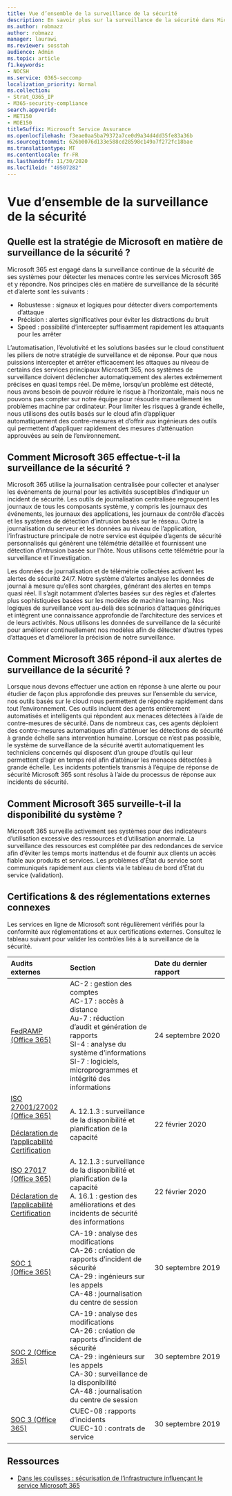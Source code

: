 ```yaml
---
title: Vue d’ensemble de la surveillance de la sécurité
description: En savoir plus sur la surveillance de la sécurité dans Microsoft 365
ms.author: robmazz
author: robmazz
manager: laurawi
ms.reviewer: sosstah
audience: Admin
ms.topic: article
f1.keywords:
- NOCSH
ms.service: O365-seccomp
localization_priority: Normal
ms.collection:
- Strat_O365_IP
- M365-security-compliance
search.appverid:
- MET150
- MOE150
titleSuffix: Microsoft Service Assurance
ms.openlocfilehash: f3eae0aa5ba79372a7ce0d9a34d4dd35fe83a36b
ms.sourcegitcommit: 626b0076d133e588cd28598c149a7f272fc18bae
ms.translationtype: MT
ms.contentlocale: fr-FR
ms.lasthandoff: 11/30/2020
ms.locfileid: "49507282"
---
```

# <a name="security-monitoring-overview"></a>Vue d’ensemble de la surveillance de la sécurité

## <a name="what-is-microsofts-strategy-for-monitoring-security"></a>Quelle est la stratégie de Microsoft en matière de surveillance de la sécurité ?

Microsoft 365 est engagé dans la surveillance continue de la sécurité de ses systèmes pour détecter les menaces contre les services Microsoft 365 et y répondre. Nos principes clés en matière de surveillance de la sécurité et d’alerte sont les suivants :

- Robustesse : signaux et logiques pour détecter divers comportements d’attaque
- Précision : alertes significatives pour éviter les distractions du bruit
- Speed : possibilité d’intercepter suffisamment rapidement les attaquants pour les arrêter

L’automatisation, l’évolutivité et les solutions basées sur le cloud constituent les piliers de notre stratégie de surveillance et de réponse. Pour que nous puissions intercepter et arrêter efficacement les attaques au niveau de certains des services principaux Microsoft 365, nos systèmes de surveillance doivent déclencher automatiquement des alertes extrêmement précises en quasi temps réel. De même, lorsqu’un problème est détecté, nous avons besoin de pouvoir réduire le risque à l’horizontale, mais nous ne pouvons pas compter sur notre équipe pour résoudre manuellement les problèmes machine par ordinateur. Pour limiter les risques à grande échelle, nous utilisons des outils basés sur le cloud afin d’appliquer automatiquement des contre-mesures et d’offrir aux ingénieurs des outils qui permettent d’appliquer rapidement des mesures d’atténuation approuvées au sein de l’environnement.

## <a name="how-does-microsoft-365-perform-security-monitoring"></a>Comment Microsoft 365 effectue-t-il la surveillance de la sécurité ?

Microsoft 365 utilise la journalisation centralisée pour collecter et analyser les événements de journal pour les activités susceptibles d’indiquer un incident de sécurité. Les outils de journalisation centralisée regroupent les journaux de tous les composants système, y compris les journaux des événements, les journaux des applications, les journaux de contrôle d’accès et les systèmes de détection d’intrusion basés sur le réseau. Outre la journalisation du serveur et les données au niveau de l’application, l’infrastructure principale de notre service est équipée d’agents de sécurité personnalisés qui génèrent une télémétrie détaillée et fournissent une détection d’intrusion basée sur l’hôte. Nous utilisons cette télémétrie pour la surveillance et l’investigation.

Les données de journalisation et de télémétrie collectées activent les alertes de sécurité 24/7. Notre système d’alertes analyse les données de journal à mesure qu’elles sont chargées, générant des alertes en temps quasi réel. Il s’agit notamment d’alertes basées sur des règles et d’alertes plus sophistiquées basées sur les modèles de machine learning. Nos logiques de surveillance vont au-delà des scénarios d’attaques génériques et intègrent une connaissance approfondie de l’architecture des services et de leurs activités. Nous utilisons les données de surveillance de la sécurité pour améliorer continuellement nos modèles afin de détecter d’autres types d’attaques et d’améliorer la précision de notre surveillance.

## <a name="how-does-microsoft-365-respond-to-security-monitoring-alerts"></a>Comment Microsoft 365 répond-il aux alertes de surveillance de la sécurité ?

Lorsque nous devons effectuer une action en réponse à une alerte ou pour étudier de façon plus approfondie des preuves sur l’ensemble du service, nos outils basés sur le cloud nous permettent de répondre rapidement dans tout l’environnement. Ces outils incluent des agents entièrement automatisés et intelligents qui répondent aux menaces détectées à l’aide de contre-mesures de sécurité. Dans de nombreux cas, ces agents déploient des contre-mesures automatiques afin d’atténuer les détections de sécurité à grande échelle sans intervention humaine. Lorsque ce n’est pas possible, le système de surveillance de la sécurité avertit automatiquement les techniciens concernés qui disposent d’un groupe d’outils qui leur permettent d’agir en temps réel afin d’atténuer les menaces détectées à grande échelle. Les incidents potentiels transmis à l’équipe de réponse de sécurité Microsoft 365 sont résolus à l’aide du processus de réponse aux incidents de sécurité.

## <a name="how-does-microsoft-365-monitor-system-availability"></a>Comment Microsoft 365 surveille-t-il la disponibilité du système ?

Microsoft 365 surveille activement ses systèmes pour des indicateurs d’utilisation excessive des ressources et d’utilisation anormale. La surveillance des ressources est complétée par des redondances de service afin d’éviter les temps morts inattendus et de fournir aux clients un accès fiable aux produits et services. Les problèmes d’État du service sont communiqués rapidement aux clients via le tableau de bord d’État du service (validation).

## <a name="related-external-regulations--certifications"></a>Certifications & des réglementations externes connexes

Les services en ligne de Microsoft sont régulièrement vérifiés pour la conformité aux réglementations et aux certifications externes. Consultez le tableau suivant pour valider les contrôles liés à la surveillance de la sécurité.

| **Audits externes** | **Section** | **Date du dernier rapport** |
|:--------|:--------|:------|
| [FedRAMP (Office 365)](https://compliance.microsoft.com/compliancemanager) | AC-2 : gestion des comptes <br> AC-17 : accès à distance <br> Au-7 : réduction d’audit et génération de rapports <br> SI-4 : analyse du système d’informations <br> SI-7 : logiciels, microprogrammes et intégrité des informations <br> | 24 septembre 2020 |
| [ISO 27001/27002 (Office 365)](https://servicetrust.microsoft.com/ViewPage/MSComplianceGuideV3?command=Download&downloadType=Document&downloadId=d7864d4f-e053-4cc4-a964-fa526d07c3be&tab=7027ead0-3d6b-11e9-b9e1-290b1eb4cdeb&docTab=7027ead0-3d6b-11e9-b9e1-290b1eb4cdeb_ISO_Reports) <br> <br> [Déclaration de l’applicabilité](https://servicetrust.microsoft.com/ViewPage/MSComplianceGuide?command=Download&downloadType=Document&downloadId=8ee1e46b-2ada-4e7b-bb7d-4c55a8cb6fcd&docTab=4ce99610-c9c0-11e7-8c2c-f908a777fa4d_ISO_Reports) <br> [Certification](https://servicetrust.microsoft.com/ViewPage/MSComplianceGuideV3?command=Download&downloadType=Document&downloadId=70de0999-5451-43a3-9ef4-761e8fbfb1a3&tab=7027ead0-3d6b-11e9-b9e1-290b1eb4cdeb&docTab=7027ead0-3d6b-11e9-b9e1-290b1eb4cdeb_ISO_Reports) | A. 12.1.3 : surveillance de la disponibilité et planification de la capacité | 22 février 2020 |
| [ISO 27017 (Office 365)](https://servicetrust.microsoft.com/ViewPage/MSComplianceGuideV3?command=Download&downloadType=Document&downloadId=d7864d4f-e053-4cc4-a964-fa526d07c3be&tab=7027ead0-3d6b-11e9-b9e1-290b1eb4cdeb&docTab=7027ead0-3d6b-11e9-b9e1-290b1eb4cdeb_ISO_Reports) <br><br> [Déclaration de l’applicabilité](https://servicetrust.microsoft.com/ViewPage/MSComplianceGuide?command=Download&downloadType=Document&downloadId=8ee1e46b-2ada-4e7b-bb7d-4c55a8cb6fcd&docTab=4ce99610-c9c0-11e7-8c2c-f908a777fa4d_ISO_Reports) <br> [Certification](https://servicetrust.microsoft.com/ViewPage/MSComplianceGuideV3?command=Download&downloadType=Document&downloadId=70de0999-5451-43a3-9ef4-761e8fbfb1a3&tab=7027ead0-3d6b-11e9-b9e1-290b1eb4cdeb&docTab=7027ead0-3d6b-11e9-b9e1-290b1eb4cdeb_ISO_Reports) | A. 12.1.3 : surveillance de la disponibilité et planification de la capacité <br> A. 16.1 : gestion des améliorations et des incidents de sécurité des informations | 22 février 2020 |
| [SOC 1 (Office 365)](https://servicetrust.microsoft.com/ViewPage/MSComplianceGuideV3?command=Download&downloadType=Document&downloadId=b07c0f7b-6bd5-4544-8255-7a5f14bf914a&tab=7027ead0-3d6b-11e9-b9e1-290b1eb4cdeb&docTab=7027ead0-3d6b-11e9-b9e1-290b1eb4cdeb_SOC_/_SSAE_16_Reports) | CA-19 : analyse des modifications <br> CA-26 : création de rapports d’incident de sécurité <br> CA-29 : ingénieurs sur les appels <br> CA-48 : journalisation du centre de session | 30 septembre 2019 |
| [SOC 2 (Office 365)](https://servicetrust.microsoft.com/ViewPage/MSComplianceGuideV3?command=Download&downloadType=Document&downloadId=fa062990-e758-4ddc-ace3-7fb21a301d09&tab=7027ead0-3d6b-11e9-b9e1-290b1eb4cdeb&docTab=7027ead0-3d6b-11e9-b9e1-290b1eb4cdeb_SOC_/_SSAE_16_Rep-11e9-b9e1-290b1eb4cdeb_SOC_/_SSAE_16_Reports) | CA-19 : analyse des modifications <br> CA-26 : création de rapports d’incident de sécurité <br> CA-29 : ingénieurs sur les appels <br> CA-30 : surveillance de la disponibilité <br> CA-48 : journalisation du centre de session | 30 septembre 2019 |
| [SOC 3 (Office 365)](https://servicetrust.microsoft.com/ViewPage/MSComplianceGuideV3?command=Download&downloadType=Document&downloadId=9df8b99b-96ce-49a9-bff4-268031dcc9a6&tab=7027ead0-3d6b-11e9-b9e1-290b1eb4cdeb&docTab=7027ead0-3d6b-11e9-b9e1-290b1eb4cdeb_SOC_/_SSAE_16_Reports) | CUEC-08 : rapports d’incidents <br> CUEC-10 : contrats de service | 30 septembre 2019 |

## <a name="resources"></a>Ressources

- [Dans les coulisses : sécurisation de l’infrastructure influençant le service Microsoft 365](https://download.microsoft.com/download/c/4/5/c45b197e-f0d9-4f40-bd5f-ed8fc7d0cd8c/M365DCSecurityIntro_Whitepaper.pdf)
